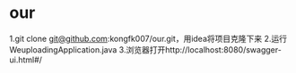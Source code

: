 # our
1.git clone git@github.com:kongfk007/our.git，用idea将项目克隆下来
2.运行WeuploadingApplication.java
3.浏览器打开http://localhost:8080/swagger-ui.html#/
